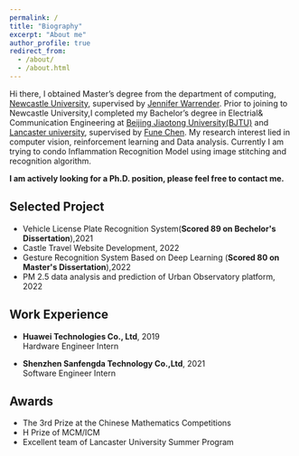 ```yaml
---
permalink: /
title: "Biography"
excerpt: "About me"
author_profile: true
redirect_from: 
  - /about/
  - /about.html
---
```


Hi there, I obtained Master’s degree from the department of computing, [Newcastle University](https://www.ncl.ac.uk), supervised by [Jennifer Warrender](http://homepages.cs.ncl.ac.uk/jennifer.warrender/website/home.html). Prior to joining to Newcastle University,I completed my Bachelor’s degree in Electrial& Communication Engineering at [Beijing Jiaotong University(BJTU)](http://en.njtu.edu.cn/) and [Lancaster university](https://www.lancaster.ac.uk/), supervised by [Fune Chen](https://biography.omicsonline.org/china/beijing-jiaotong-university/chen-fuen-621641). My research interest lied in computer vision, reinforcement learning and Data analysis. Currently I am trying to condo Inflammation Recognition Model using image stitching and recognition algorithm.

<strong>I am actively looking for a Ph.D. position, please feel free to contact me.</strong>

## Selected Project
* Vehicle License Plate Recognition System(<strong>Scored 89 on Bechelor's Dissertation</strong>),2021
* Castle Travel Website Development, 2022
* Gesture Recognition System Based on Deep Learning (<strong>Scored 80 on Master's Dissertation</strong>),2022
* PM 2.5 data analysis and prediction of Urban Observatory platform, 2022

## Work Experience
* <strong>Huawei Technologies Co., Ltd</strong>, 2019
                  <br>Hardware Engineer Intern

* <strong>Shenzhen Sanfengda Technology Co.,Ltd</strong>, 2021
                   <br>Software Engineer Intern


## Awards
* The 3rd Prize at the Chinese Mathematics Competitions 
* H Prize of MCM/ICM
* Excellent team of Lancaster University Summer Program
